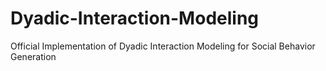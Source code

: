 # Dyadic-Interaction-Modeling
Official Implementation of Dyadic Interaction Modeling for Social Behavior Generation
